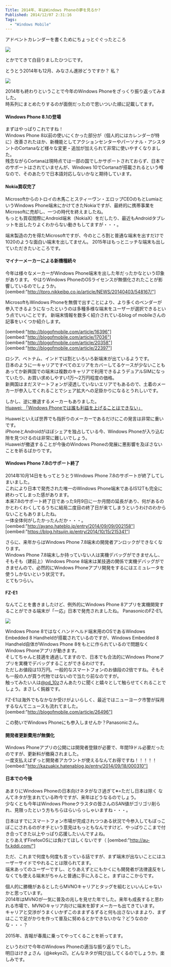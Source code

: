 ```yaml
---
Title: 2014年、羊はWindows Phoneの夢を見るか?
Published: 2014/12/07 2:31:16
Tags:
  - "Windows Mobile"
---
```

アドベントカレンダーを書くためにちょっとぐぐったところ  

![](20141207005710.jpg) 

とかでてきて白目りましたひつじです。


とうとう2014年も12月、みなさん進捗どうですか？
私？   

![](20141207005819.jpg) 


2014年も終わりということで今年のWindows Phoneをざっくり振り返ってみました。   
時系列にまとめたりするのが面倒だったので思いついた順に記載してます。  

<!-- more -->

#### Windows Phone 8.1の登場
まずはやっぱりこれですね！  
Windows Phone 8以前の使いにくかった部分が（個人的にはカレンダーが特に）改善されたほか、新機能としてアクションセンターやパーソナル・アシスタントのCortanaなど様々な変更・追加が加えられて非常に使いやすくなりました。  
残念ながらCortanaは現時点では一部の国でしかサポートされておらず、日本でのサポートはされていませんが、Windows 10でCortanaが搭載されるという噂なので、そのあたりで日本語対応しないかなと期待しています。


#### Nokia買収完了
Microsoftからのトロイの木馬ことスティーヴン・エロップCEOのもとLumiaというWindows Phone端末にかけてきたNokiaですが、最終的に携帯事業をMicrosoftに売却し、一つの時代を終えましたね。  
もっとも買収間際にAndroid端末（NokiaX）をだしたり、最近もAndroidタブレットを出したりよくわからない動きもしてますが・・・。  

端末製造の力を得たMicrosoftですが、今のところ割と普通な端末を出すだけで1020のような面白い端末を出してません。
2015年はもっとニッチな端末も出していただきたいところです。

#### マイナーメーカーによる新機種続々
今年は様々なメーカーがWindows Phone端末を出した年だったかなという印象があります。
やはりWindows PhoneのOSライセンスが無償化されたことが影響しているのでしょうか。
[oembed:"http://itpro.nikkeibp.co.jp/article/NEWS/20140403/548167/"]

MicrosoftもWindows Phoneを無償で出すことにより、より多くのベンダーが参入できるようになったというのは多種多様な端末をユーザーが選択できるという点でいいことです。
新端末情報を数多く紹介されているblog of mobileさんの記事をいくつか紹介します。


[oembed:"http://blogofmobile.com/article/16396"]
[oembed:"http://blogofmobile.com/article/17036"]
[oembed:"http://blogofmobile.com/article/20358"]
[oembed:"http://blogofmobile.com/article/22397"]

ロシア、ベトナム、インドでは割といろいろ新端末が出ているようです。  
日本のように一キャリアですべてのエリアをカバーしてるケースが少ないこともあってか新興国での端末は複数のキャリアで利用できるようデュアルSIMになっていたり、お買い求めしやすい1万～2万円程度の価格。  
新興国はまだスマートフォンが浸透していないエリアでもあるので、土着のメーカーが参入してくれることでシェア拡大への足掛かりになるとうれしいです。

しかし、逆に撤退するメーカーもありました。  
[Huawei: 「Windows Phoneでは誰も利益を上げることはできない」](http://www.businessnewsline.com/biztech/201412021107050000.html)

Huaweiといえば世界でも指折りのメーカーであるだけにこの発言は非常に重いです。  
iPhoneとAndroidがほぼシェアを独占している今、Windows Phoneが入り込む隙を見つけるのは非常に難しいでしょう。  
Huaweiが撤退することが今後のWindows Phoneの発展に悪影響を及ぼさないことを祈るばかりです。



#### Windows Phone 7.8のサポート終了
2014年10月14日をもってとうとうWindows Phone 7.8のサポートが終了してしまいました。  
これにより日本で発売された唯一のWindows Phone端末であるIS12Tも完全に終わってしまった感があります。  
本来7.8のサポート終了日であった9月9日に一か月間の延長があり、何があるのかとわくわくしてるうちに結局二度目の終了日が来てしまうというわけのわからないこともありましたね。  
一体全体何がしたかったんだか・・・。
[oembed:"http://ayano.hateblo.jp/entry/2014/09/09/002158"]
[oembed:"https://blog.hitsujin.jp/entry/2014/10/15/215341"]

さらに、来年からはWindows Phone 7.8端末の開発者アンロックができなくなります。  
Windows Phone 7.8端末しか持っていない人は実機デバッグができませんし、そもそも（建前上）Windows Phone 8端末は某技適の関係で実機デバッグができませんので、必然的にWindows Phoneアプリ開発をするにはエミュレータを使うしかないという状況です。  
とてもつらい。

#### FZ-E1
なんてことを書きましたけど、例外的にWindows Phone 8アプリを実機開発することができる端末が「一応」日本で発売されましたね。
PanasonicのFZ-E1。  

![](20141207020003.jpg) 

Windows Phone 8ではなくハンドヘルド端末用のOSであるWindows Embedded 8 Handheldが搭載されているのですが、Windows Embedded 8 Handheld自体がWindows Phone 8をもとに作られているので問題なくWindows Phoneアプリが動きます。  
そしてちゃんと技適を通過してますので、日本でも合法的にWindows Phoneアプリを実機でデバッグすることができるわけです。  
ただしお値段は13万円。一般的なスマートフォンのお値段の2倍ですね。そもそも一般の人が買う代物ではないので当たり前なのですが。  
触ってみたい人は[@od_10z](https://twitter.com/od_10z)さんあたりに聞くと嬉々として触らせてくれることでしょう。まさしく鈍器です。

FZ-E1は海外でもなかなか受けがよいらしく、最近ではニューヨーク市警が採用するなんてニュースも流れてました。
[oembed:"http://blogofmobile.com/article/26496"]

この勢いでWindows Phoneにも参入しませんか？Panasonicさん。

#### 開発者更新費用が無償化
Windows Phoneアプリの公開には開発者登録が必要で、年間19ドル必要だったのですが、更新料が撤廃されました。  
一度支払えばずっと開発者アカウントが使えるなんてお得ですね！！！！！
[oembed:"http://kazuakix.hatenablog.jp/entry/2014/09/18/000310"]


#### 日本での今後
あまりにWindows Phoneの日本向けネタがなさ過ぎて※=ただし日本は除く なんてネタが生まれている昨今ですが、来年はどうなるのでしょう。  
少なくとも今年はWindows Phoneクラスタの皆さんのSAN値がゴリゴリ削られ、見限ったという方もちらほらいらっしゃいますね・・・。  

日本はすでにスマートフォン市場が完成されつつある状況で今参入してもぼっこぼこにされるのがオチという意見はもっともなんですけど、やっぱりここまで付き合ってきた以上やっぱり応援したいんですよね。  
とりあえずFirefoxOSには負けてほしくないです（
[oembed:"http://au-fx.kddi.com/"]

ただ、これまで何度も何度も言っている話ですが、まず端末が出ないことにはユーザーサイドでやれることは限られてます。  
端末あってのユーザーですし、とりあえずとにもかくにも開発者が法律違反をしなくても使える端末がちゃんと普通に手に入ること。まずはここからです。  

個人的に勝機があるとしたらMVNOキャリアとタッグを組むといいんじゃないかと思っています。  
2014年はMVNOが一気に普及の兆しを見せた年でした。来年も成長すると思われる市場で、MVNOキャリア向けに端末を卸すメーカーも出てきています。  
キャリアと交渉がうまくいかずこのままずるずると何も出さないままより、まずはここで足がかりを作って普及に努めるとかできないかな？どうなのかな・・・？  

2015年、吉報が春風に乗ってやってくることを祈ってます。







というわけで今年のWindows Phoneの適当な振り返りでした。  
明日はけきょさん（@kekyo2)。どんなネタが飛び出してくるのでしょうか。楽しみです。
